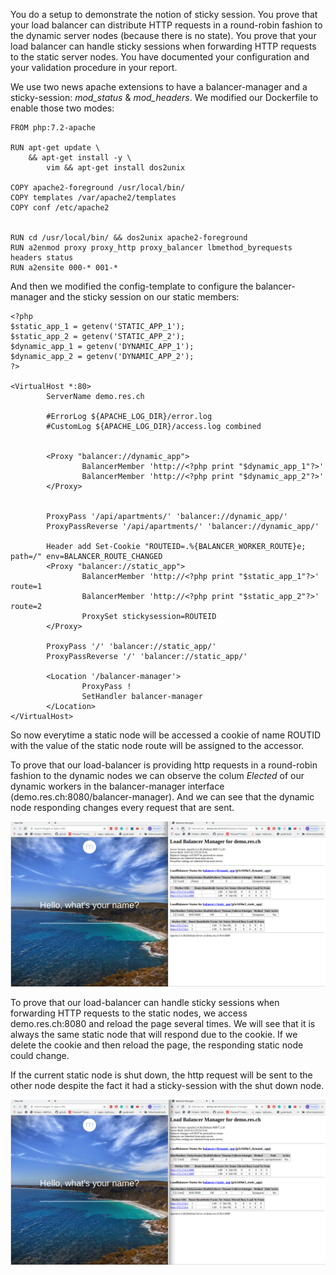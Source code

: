 You do a setup to demonstrate the notion of sticky session.
You prove that your load balancer can distribute HTTP requests in a round-robin fashion to the dynamic server nodes (because there is no state).
You prove that your load balancer can handle sticky sessions when forwarding HTTP requests to the static server nodes.
You have documented your configuration and your validation procedure in your report.


We use two news apache extensions to have a balancer-manager and a sticky-session: *mod_status* & *mod_headers*.
We modified our Dockerfile to enable those two modes:
    
    FROM php:7.2-apache
      
    RUN apt-get update \
        && apt-get install -y \
            vim && apt-get install dos2unix
    
    COPY apache2-foreground /usr/local/bin/
    COPY templates /var/apache2/templates
    COPY conf /etc/apache2
    
    
    RUN cd /usr/local/bin/ && dos2unix apache2-foreground
    RUN a2enmod proxy proxy_http proxy_balancer lbmethod_byrequests headers status
    RUN a2ensite 000-* 001-*

And then we modified the config-template to configure the balancer-manager and the sticky session on our static members:

    <?php
    $static_app_1 = getenv('STATIC_APP_1');
    $static_app_2 = getenv('STATIC_APP_2');
    $dynamic_app_1 = getenv('DYNAMIC_APP_1');
    $dynamic_app_2 = getenv('DYNAMIC_APP_2');
    ?>
    
    <VirtualHost *:80>
            ServerName demo.res.ch
    
            #ErrorLog ${APACHE_LOG_DIR}/error.log
            #CustomLog ${APACHE_LOG_DIR}/access.log combined
    
    
            <Proxy "balancer://dynamic_app">
                    BalancerMember 'http://<?php print "$dynamic_app_1"?>'
                    BalancerMember 'http://<?php print "$dynamic_app_2"?>'
            </Proxy>
    
    
            ProxyPass '/api/apartments/' 'balancer://dynamic_app/'
            ProxyPassReverse '/api/apartments/' 'balancer://dynamic_app/'
    
            Header add Set-Cookie "ROUTEID=.%{BALANCER_WORKER_ROUTE}e; path=/" env=BALANCER_ROUTE_CHANGED
            <Proxy "balancer://static_app">
                    BalancerMember 'http://<?php print "$static_app_1"?>' route=1
                    BalancerMember 'http://<?php print "$static_app_2"?>' route=2
                    ProxySet stickysession=ROUTEID
            </Proxy>
    
            ProxyPass '/' 'balancer://static_app/'
            ProxyPassReverse '/' 'balancer://static_app/'
    
            <Location '/balancer-manager'>
                    ProxyPass !
                    SetHandler balancer-manager
            </Location>
    </VirtualHost>
    
So now everytime a static node will be accessed a cookie of name ROUTID with the value of the static
node route will be assigned to the accessor.

To prove that our load-balancer is providing http requests in a round-robin fashion to the dynamic nodes we can
observe the colum *Elected* of our dynamic workers in the balancer-manager interface (demo.res.ch:8080/balancer-manager).
And we can see that the dynamic node responding changes every request that are sent.

![](./img/rr.gif)

To prove that our load-balancer can handle sticky sessions when forwarding HTTP requests to the static nodes, we access
demo.res.ch:8080 and reload the page several times. We will see that it is always the same static node that will respond due 
to the cookie. If we delete the cookie and then reload the page, the responding static node could change.

If the current static node is shut down, the http request will be sent to the other node despite the fact it had a sticky-session
with the shut down node.

![](./img/ss.gif)
